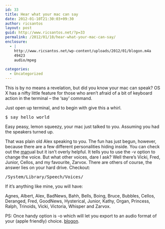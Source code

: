 ```yaml
---
id: 33
title: Hear what your mac can say
date: 2012-01-10T21:30:03+09:30
author: ricsantos
layout: post
guid: http://www.ricsantos.net/?p=33
permalink: /2012/01/10/hear-what-your-mac-can-say/
enclosure:
  - |
    http://www.ricsantos.net/wp-content/uploads/2012/01/blogon.m4a
    49423
    audio/mpeg
    
categories:
  - Uncategorized
---
```

This is by no means a revelation, but did you know your mac can speak? OS X has a nifty little feature for those who aren&#8217;t afraid of a bit of keyboard action in the terminal &#8211; the &#8216;say&#8217; command.

Just open up terminal, and to begin with give this a whirl.

<pre>$ say hello world</pre>

Easy peasy, lemon squeezy, your mac just talked to you. Assuming you had the speakers turned up.

That was plain old Alex speaking to you. The fun has just begun, however, because there are a few different personalities hiding inside. You can check out the <a title="man pages" href="http://developer.apple.com/library/mac/#documentation/Darwin/Reference/ManPages/man1/say.1.html" target="_blank">man</a>ual but it isn&#8217;t overly helpful. It tells you to use the -v option to change the voice. But what other voices, dare I ask? Well there&#8217;s Vicki, Fred, Junior, Cellos, and my favourite, Zarvox. There are others of course, the answer lies on your hard drive. Checkout:

<pre>/System/Library/Speech/Voices/</pre>

If it&#8217;s anything like mine, you will have:

Agnes, Albert, Alex, BadNews, Bahh, Bells, Boing, Bruce, Bubbles, Cellos, Deranged, Fred, GoodNews, Hysterical, Junior, Kathy, Organ, Princess, Ralph, Trinoids, Vicki, Victoria, Whisper and Zarvox.

PS: Once handy option is -o which will let you export to an audio format of your (apple friendly) choice. [blogon](http://www.ricsantos.net/wp-content/uploads/2012/01/blogon.m4a).